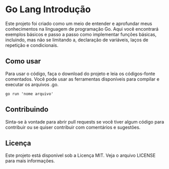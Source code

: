 #  Go Lang Introdução
Este projeto foi criado como um meio de entender e aprofundar meus conhecimentos na linguagem de programação Go. Aqui você encontrará exemplos básicos e passo a passo como implementar funções básicas, incluindo, mas não se limitando a, declaração de variáveis, laços de repetição e condicionais.

## Como usar

Para usar o código, faça o download do projeto e leia os códigos-fonte comentados. Você pode usar as ferramentas disponíveis para compilar e executar os arquivos .go.

```
go run 'nome arquivo'
```

## Contribuindo

Sinta-se à vontade para abrir pull requests se você tiver algum código para contribuir ou se quiser contribuir com comentários e sugestões.

## Licença

Este projeto está disponível sob a Licença MIT. Veja o arquivo LICENSE para mais informações.
